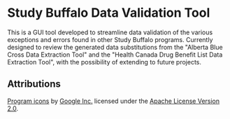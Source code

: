 # Study Buffalo Data Validation Tool
This is a GUI tool developed to streamline data validation of the various exceptions and errors found in other Study Buffalo programs. Currently designed to review the generated data substitutions from the "Alberta Blue Cross Data Extraction Tool" and the "Health Canada Drug Benefit List Data Extraction Tool", with the possibility of extending to future projects. 

## Attributions
[Program icons](https://material.io/icons/) by [Google Inc.](https://www.google.com/intl/en/about/) licensed under the [Apache License Version 2.0](https://www.apache.org/licenses/LICENSE-2.0.html).
